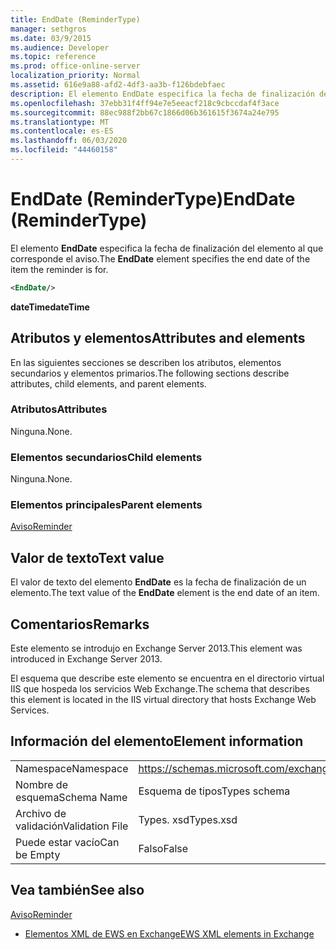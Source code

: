 ```yaml
---
title: EndDate (ReminderType)
manager: sethgros
ms.date: 03/9/2015
ms.audience: Developer
ms.topic: reference
ms.prod: office-online-server
localization_priority: Normal
ms.assetid: 616e9a88-afd2-4df3-aa3b-f126bdebfaec
description: El elemento EndDate especifica la fecha de finalización del elemento al que corresponde el aviso.
ms.openlocfilehash: 37ebb31f4ff94e7e5eeacf218c9cbccdaf4f3ace
ms.sourcegitcommit: 88ec988f2bb67c1866d06b361615f3674a24e795
ms.translationtype: MT
ms.contentlocale: es-ES
ms.lasthandoff: 06/03/2020
ms.locfileid: "44460158"
---
```

# <a name="enddate-remindertype"></a><span data-ttu-id="70fef-103">EndDate (ReminderType)</span><span class="sxs-lookup"><span data-stu-id="70fef-103">EndDate (ReminderType)</span></span>

<span data-ttu-id="70fef-104">El elemento **EndDate** especifica la fecha de finalización del elemento al que corresponde el aviso.</span><span class="sxs-lookup"><span data-stu-id="70fef-104">The **EndDate** element specifies the end date of the item the reminder is for.</span></span> 
  
```XML
<EndDate/>
```

 <span data-ttu-id="70fef-105">**dateTime**</span><span class="sxs-lookup"><span data-stu-id="70fef-105">**dateTime**</span></span>
## <a name="attributes-and-elements"></a><span data-ttu-id="70fef-106">Atributos y elementos</span><span class="sxs-lookup"><span data-stu-id="70fef-106">Attributes and elements</span></span>

<span data-ttu-id="70fef-107">En las siguientes secciones se describen los atributos, elementos secundarios y elementos primarios.</span><span class="sxs-lookup"><span data-stu-id="70fef-107">The following sections describe attributes, child elements, and parent elements.</span></span>
  
### <a name="attributes"></a><span data-ttu-id="70fef-108">Atributos</span><span class="sxs-lookup"><span data-stu-id="70fef-108">Attributes</span></span>

<span data-ttu-id="70fef-109">Ninguna.</span><span class="sxs-lookup"><span data-stu-id="70fef-109">None.</span></span>
  
### <a name="child-elements"></a><span data-ttu-id="70fef-110">Elementos secundarios</span><span class="sxs-lookup"><span data-stu-id="70fef-110">Child elements</span></span>

<span data-ttu-id="70fef-111">Ninguna.</span><span class="sxs-lookup"><span data-stu-id="70fef-111">None.</span></span>
  
### <a name="parent-elements"></a><span data-ttu-id="70fef-112">Elementos principales</span><span class="sxs-lookup"><span data-stu-id="70fef-112">Parent elements</span></span>

[<span data-ttu-id="70fef-113">Aviso</span><span class="sxs-lookup"><span data-stu-id="70fef-113">Reminder</span></span>](reminder.md)
  
## <a name="text-value"></a><span data-ttu-id="70fef-114">Valor de texto</span><span class="sxs-lookup"><span data-stu-id="70fef-114">Text value</span></span>

<span data-ttu-id="70fef-115">El valor de texto del elemento **EndDate** es la fecha de finalización de un elemento.</span><span class="sxs-lookup"><span data-stu-id="70fef-115">The text value of the **EndDate** element is the end date of an item.</span></span> 
  
## <a name="remarks"></a><span data-ttu-id="70fef-116">Comentarios</span><span class="sxs-lookup"><span data-stu-id="70fef-116">Remarks</span></span>

<span data-ttu-id="70fef-117">Este elemento se introdujo en Exchange Server 2013.</span><span class="sxs-lookup"><span data-stu-id="70fef-117">This element was introduced in Exchange Server 2013.</span></span>
  
<span data-ttu-id="70fef-118">El esquema que describe este elemento se encuentra en el directorio virtual IIS que hospeda los servicios Web Exchange.</span><span class="sxs-lookup"><span data-stu-id="70fef-118">The schema that describes this element is located in the IIS virtual directory that hosts Exchange Web Services.</span></span>
  
## <a name="element-information"></a><span data-ttu-id="70fef-119">Información del elemento</span><span class="sxs-lookup"><span data-stu-id="70fef-119">Element information</span></span>

|||
|:-----|:-----|
|<span data-ttu-id="70fef-120">Namespace</span><span class="sxs-lookup"><span data-stu-id="70fef-120">Namespace</span></span>  <br/> |https://schemas.microsoft.com/exchange/services/2006/types  <br/> |
|<span data-ttu-id="70fef-121">Nombre de esquema</span><span class="sxs-lookup"><span data-stu-id="70fef-121">Schema Name</span></span>  <br/> |<span data-ttu-id="70fef-122">Esquema de tipos</span><span class="sxs-lookup"><span data-stu-id="70fef-122">Types schema</span></span>  <br/> |
|<span data-ttu-id="70fef-123">Archivo de validación</span><span class="sxs-lookup"><span data-stu-id="70fef-123">Validation File</span></span>  <br/> |<span data-ttu-id="70fef-124">Types. xsd</span><span class="sxs-lookup"><span data-stu-id="70fef-124">Types.xsd</span></span>  <br/> |
|<span data-ttu-id="70fef-125">Puede estar vacío</span><span class="sxs-lookup"><span data-stu-id="70fef-125">Can be Empty</span></span>  <br/> |<span data-ttu-id="70fef-126">Falso</span><span class="sxs-lookup"><span data-stu-id="70fef-126">False</span></span>  <br/> |
   
## <a name="see-also"></a><span data-ttu-id="70fef-127">Vea también</span><span class="sxs-lookup"><span data-stu-id="70fef-127">See also</span></span>



[<span data-ttu-id="70fef-128">Aviso</span><span class="sxs-lookup"><span data-stu-id="70fef-128">Reminder</span></span>](reminder.md)


- [<span data-ttu-id="70fef-129">Elementos XML de EWS en Exchange</span><span class="sxs-lookup"><span data-stu-id="70fef-129">EWS XML elements in Exchange</span></span>](ews-xml-elements-in-exchange.md)

